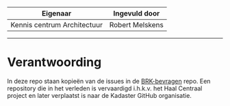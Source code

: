 | Eigenaar | Ingevuld door |
| --- | --- |
| Kennis centrum Architectuur | Robert Melskens |
<hr/>

# Verantwoording

In deze repo staan kopieën van de issues in de [BRK-bevragen](https://github.com/kadaster/BRK-bevragen) repo. Een repository die in het verleden is vervaardigd i.h.k.v. het Haal Centraal project en later verplaatst is naar de Kadaster GitHub organisatie.
